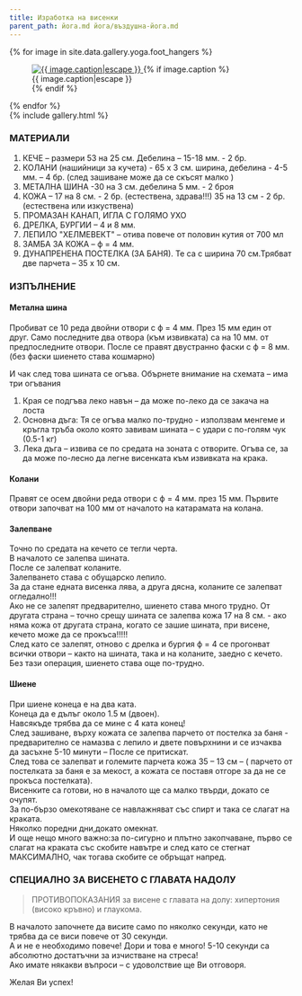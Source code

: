```yaml
---
title: Изработка на висенки
parent_path: йога.md йога/въздушна-йога.md
---
```

<div class="my-gallery" itemscope itemtype="http://schema.org/ImageGallery">
	{% for image in site.data.gallery.yoga.foot_hangers %}
	<figure itemprop="associatedMedia" itemscope itemtype="http://schema.org/ImageObject">
		<a href="/images/{{ image.name|uri_escape }}" itemprop="contentUrl" data-size="{{ image.width }}x{{ image.height }}">
			<img src="/images/{{ image.thumbnail|uri_escape }}" itemprop="thumbnail" alt="{{ image.caption|escape }}" />
		</a>
		{% if image.caption %}
		<figcaption itemprop="caption description">{{ image.caption|escape }}</figcaption>
		{% endif %}
	</figure>
	{% endfor %}
</div>
{% include gallery.html %}

### МАТЕРИАЛИ

1. КЕЧЕ – размери 53 на 25 см. Дебелина – 15-18 мм. - 2 бр.<br />
1. КОЛАНИ (нашийници за кучета) - 65 х 3 см. ширина, дебелина - 4-5 мм. – 4 бр. (след зашиване може да се скъсят малко )<br />
1. МЕТАЛНА ШИНА -30 на 3 см. дебелина 5 мм. - 2 броя<br />
1. КОЖА – 17 на 8 см. - 2 бр. (естествена, здрава!!!) 35 на 13 см - 2 бр. (естествена или изкуствена)<br />
1. ПРОМАЗАН КАНАП, ИГЛА С ГОЛЯМО УХО<br />
1. ДРЕЛКА, БУРГИИ – 4 и 8 мм.<br />
1. ЛЕПИЛО "ХЕЛМЕВЕКТ" – отива повече от половин кутия от 700 мл<br />
1. ЗАМБА ЗА КОЖА – ф = 4 мм.<br />
1. ДУНАПРЕНЕНА ПОСТЕЛКА (ЗА БАНЯ). Те са с ширина 70 см.Трябват две парчета – 35 x 10 см.<br />

### ИЗПЪЛНЕНИЕ

#### Метална шина

Пробиват се 10 реда двойни отвори с ф = 4 мм. През 15 мм един от друг. Само последните два отвора (към извивката) са на 10 мм. от предпоследните отвори. После се правят двустранно фаски с ф = 8 мм. (без фаски шиенето става кошмарно)<br />

И чак след това шината се огъва. Обърнете внимание на схемата – има три огъвания<br />
1. Края се подгъва леко навън – да може по-леко да се закача на лоста
1. Основна дъга: Тя се огъва малко по-трудно - използвам менгеме и кръгла тръба около която завивам шината – с удари с по-голям чук (0.5-1 кг)
1. Лека дъга – извива се по средата на зоната с отворите. Огъва се, за да може по-лесно да легне висенката към извивката на крака.

#### Колани

Правят се осем двойни реда отвори с ф = 4 мм. през 15 мм. Първите отвори започват на 100 мм от началото на катарамата на колана.

#### Залепване

Точно по средата на кечето се тегли черта.<br />
В началото се залепва шината.<br />
После се залепват коланите.<br />
Залепването става с обущарско лепило.<br />
За да стане едната висенка лява, а друга дясна, коланите се залепват огледално!!!<br />
Ако не се залепят предварително, шиенето става много трудно. От другата страна – точно срещу шината се залепва кожа 17 на 8 см. - ако няма кожа от другата страна, когато се зашие шината, при висене, кечето може да се прокъса!!!!!<br />
След като се залепят, отново с дрелка и бургия ф = 4 се прогонват всички отвори – както на шината, така и на коланите, заедно с кечето. Без тази операция, шиенето става още по-трудно.<br />

#### Шиене

При шиене конеца е на два ката.<br />
Конеца да е дълъг около 1.5 м (двоен).<br />
Навсякъде трябва да се мине с 4 ката конец!<br />
След зашиване, върху кожата се залепва парчето от постелка за баня - предварително се намазва с лепило и двете повърхнини и се изчаква да засъхне 5-10 минути – После се притискат.<br />
След това се залепват и големите парчета кожа 35 – 13 см – ( парчето от постелката за баня е за мекост, а кожата се поставя отгоре за да не се прокъса постелката).<br />
Висенките са готови, но в началото ще са малко твърди, докато се очупят.<br />
За по-бързо омекотяване се навлажняват със спирт и така се слагат на краката.<br />
Няколко поредни дни,докато омекнат.<br />
И още нещо много важно:за по-сигурно и плътно закопчаване, първо се слагат на краката със скобите навътре и след като се стегнат МАКСИМАЛНО, чак тогава скобите се обръщат напред.<br />

### СПЕЦИАЛНО ЗА ВИСЕНЕТО С ГЛАВАТА НАДОЛУ

> ПРОТИВОПОКАЗАНИЯ за висене с главата на долу: хипертония (високо кръвно) и глаукома.

В началото започнете да висите само по няколко секунди, като не трябва да се виси повече от 30 секунди.<br />
А и не е необходимо повече! Дори и това е много! 5-10 секунди са абсолютно достатъчни за изчистване на стреса!<br />
Ако имате някакви въпроси – с удоволствие ще Ви отговоря.

Желая Ви успех!

